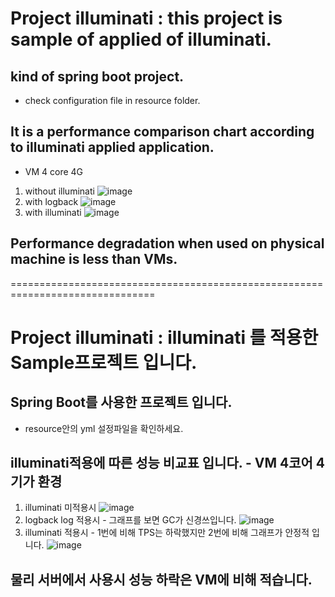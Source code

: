 # Project illuminati : this project is sample of applied of illuminati.

## kind of spring boot project.
 * check configuration file in resource folder.
 
## It is a performance comparison chart according to illuminati applied application.
*  VM 4 core 4G 
1. without illuminati
![image](https://github.com/LeeKyoungIl/illuminati/blob/master/ApiServerSample/without_illuminati.png)
2. with logback 
![image](https://github.com/LeeKyoungIl/illuminati/blob/master/ApiServerSample/with_log.png)
3. with illuminati
![image](https://github.com/LeeKyoungIl/illuminati/blob/master/ApiServerSample/with_illuminati.png)

## Performance degradation when used on physical machine is less than VMs.

===============================================================================

# Project illuminati : illuminati 를 적용한 Sample프로젝트 입니다.

## Spring Boot를 사용한 프로젝트 입니다.
 * resource안의 yml 설정파일을 확인하세요. 
 
## illuminati적용에 따른 성능 비교표 입니다. - VM 4코어 4기가 환경
1. illuminati 미적용시
![image](https://github.com/LeeKyoungIl/illuminati/blob/master/ApiServerSample/without_illuminati.png)
2. logback log 적용시 - 그래프를 보면 GC가 신경쓰입니다.
![image](https://github.com/LeeKyoungIl/illuminati/blob/master/ApiServerSample/with_log.png)
3. illuminati 적용시 - 1번에 비해 TPS는 하락했지만 2번에 비해 그래프가 안정적 입니다.
![image](https://github.com/LeeKyoungIl/illuminati/blob/master/ApiServerSample/with_illuminati.png)

## 물리 서버에서 사용시 성능 하락은 VM에 비해 적습니다.